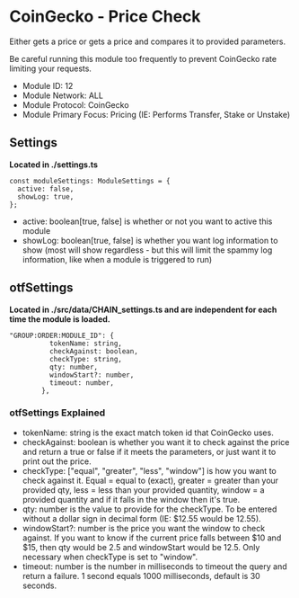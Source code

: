 # CoinGecko - Price Check
Either gets a price or gets a price and compares it to provided parameters.

Be careful running this module too frequently to prevent CoinGecko rate limiting your requests.

* Module ID: 12
* Module Network: ALL
* Module Protocol: CoinGecko
* Module Primary Focus: Pricing (IE: Performs Transfer, Stake or Unstake)

## Settings
**Located in ./settings.ts**
```
const moduleSettings: ModuleSettings = {
  active: false,
  showLog: true,
};
```

* active: boolean[true, false] is whether or not you want to active this module
* showLog: boolean[true, false] is whether you want log information to show (most will show regardless - but this will limit the spammy log information, like when a module is triggered to run)

## otfSettings
**Located in ./src/data/CHAIN_settings.ts and are independent for each time the module is loaded.**
```
"GROUP:ORDER:MODULE_ID": {
          tokenName: string,
          checkAgainst: boolean,
          checkType: string,
          qty: number,
          windowStart?: number,
          timeout: number,
        },
```

### otfSettings Explained
* tokenName: string is the exact match token id that CoinGecko uses.
* checkAgainst: boolean is whether you want it to check against the price and return a true or false if it meets the parameters, or just want it to print out the price.
* checkType: ["equal", "greater", "less", "window"] is how you want to check against it.  Equal = equal to (exact), greater = greater than your provided qty, less = less than your provided quantity, window = a provided quantity and if it falls in the window then it's true.
* qty: number is the value to provide for the checkType.  To be entered without a dollar sign in decimal form (IE: $12.55 would be 12.55).
* windowStart?: number is the price you want the window to check against.  If you want to know if the current price falls between $10 and $15, then qty would be 2.5 and windowStart would be 12.5.  Only necessary when checkType is set to "window".
* timeout: number is the number in milliseconds to timeout the query and return a failure.  1 second equals 1000 milliseconds, default is 30 seconds.